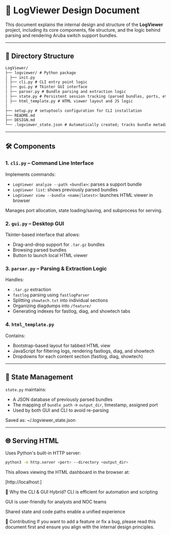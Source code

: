 # 🧩 LogViewer Design Document

This document explains the internal design and structure of the **LogViewer** project, including its core components, file structure, and the logic behind parsing and rendering Aruba switch support bundles.

---

## 📁 Directory Structure

```markdown
LogViewer/
├── logviewer/ # Python package
│ ├── init.py
│ ├── cli.py # CLI entry point logic
│ ├── gui.py # Tkinter GUI interface
│ ├── parser.py # Bundle parsing and extraction logic
│ ├── state.py # Persistent session tracking (parsed bundles, ports, etc.)
│ ├── html_template.py # HTML viewer layout and JS logic
│
├── setup.py # setuptools configuration for CLI installation
├── README.md
├── DESIGN.md
└── .logviewer_state.json # Automatically created; tracks bundle metadata
```


---

## 🛠️ Components

### 1. `cli.py` – Command Line Interface

Implements commands:
- `LogViewer analyze --path <bundle>`: parses a support bundle
- `LogViewer list`: shows previously parsed bundles
- `LogViewer view --bundle <name|latest>`: launches HTML viewer in browser

Manages port allocation, state loading/saving, and subprocess for serving.

### 2. `gui.py` – Desktop GUI

Tkinter-based interface that allows:
- Drag-and-drop support for `.tar.gz` bundles
- Browsing parsed bundles
- Button to launch local HTML viewer

### 3. `parser.py` – Parsing & Extraction Logic

Handles:
- `.tar.gz` extraction
- `fastlog` parsing using `fastlogParser`
- Splitting `showtech.txt` into individual sections
- Organizing diagdumps into `/feature/`
- Generating indexes for fastlog, diag, and showtech tabs

### 4. `html_template.py`

Contains:
- Bootstrap-based layout for tabbed HTML view
- JavaScript for filtering logs, rendering fastlogs, diag, and showtech
- Dropdowns for each content section (fastlog, diag, showtech)

---

## 🔁 State Management

`state.py` maintains:
- A JSON database of previously parsed bundles
- The mapping of `bundle_path` → `output_dir`, timestamp, assigned port
- Used by both GUI and CLI to avoid re-parsing

Saved as:
~/.logviewer_state.json

---

## 🌐 Serving HTML

Uses Python's built-in HTTP server:
```bash
python3 -m http.server <port> --directory <output_dir>
```
This allows viewing the HTML dashboard in the browser at:

[http://localhost:<port>]

🙋 Why the CLI & GUI Hybrid?
CLI is efficient for automation and scripting

GUI is user-friendly for analysts and NOC teams

Shared state and code paths enable a unified experience

🤝 Contributing
If you want to add a feature or fix a bug, please read this document first and ensure you align with the internal design principles.
